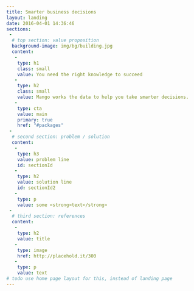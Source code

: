 ```yaml
---
title: Smarter business decisions
layout: landing
date: 2016-04-01 14:36:46
sections:
 - 
  # top section: value proposition
  background-image: img/bg/building.jpg
  content:
   -
    type: h1
    class: small
    value: You need the right knowledge to succeed
   -
    type: h2
    class: small
    value: Mango works the data to help you take smarter decisions.
   -
    type: cta
    value: main
    primary: true
    href: "#packages"
 - 
  # second section: problem / solution
  content:
   -
    type: h3
    value: problem line
    id: sectionId
   -
    type: h2
    value: solution line
    id: sectionId2
   -
    type: p
    value: some <strong>text</strong>
 - 
  # third section: references
  content:
   -
    type: h2
    value: title
   -
    type: image
    href: http://placehold.it/300
   -
    type: p
    value: text
# todo use home page layout for this, instead of landing page
---
```


